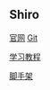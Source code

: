 Shiro
-

[官网](http://shiro.apache.org/)
[Git](https://github.com/apache/shiro)

[学习教程](https://jinnianshilongnian.iteye.com/blog/2018398)

[脚手架](https://blog.csdn.net/hsf15768615284/article/details/90632030)
